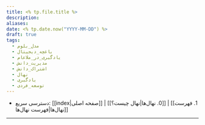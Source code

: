 ```yaml
---
title: <% tp.file.title %>
description: 
aliases: 
date: <% tp.date.now("YYYY-MM-DD") %>
draft: true
tags:
  - مدل_بلوم
  - باغچه_دیجیتال
  - یادگیری_در_ملاعام
  - مدیریت_دانش
  - اشتراک_دانش
  - نهال
  - یادگیری
  - توسعه_فردی
---
```

- دسترسی سریع: [[index|صفحه اصلی]] | [[0. نهال‌ها|نهال چیست؟]] | [[1. فهرست نهال‌ها|فهرست نهال‌ها]]
---
